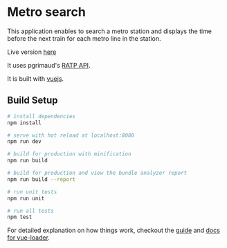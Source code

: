 # Metro search

This application enables to search a metro station and displays the time before
the next train for each metro line in the station.

Live version [here](https://single-page-apps.herokuapp.com/metro/)

It uses pgrimaud's [RATP API](https://github.com/pgrimaud/horaires-ratp-api).

It is built with [vuejs](https://vuejs.org/).


## Build Setup

``` bash
# install dependencies
npm install

# serve with hot reload at localhost:8080
npm run dev

# build for production with minification
npm run build

# build for production and view the bundle analyzer report
npm run build --report

# run unit tests
npm run unit

# run all tests
npm test
```

For detailed explanation on how things work, checkout the [guide](http://vuejs-templates.github.io/webpack/) and [docs for vue-loader](http://vuejs.github.io/vue-loader).
